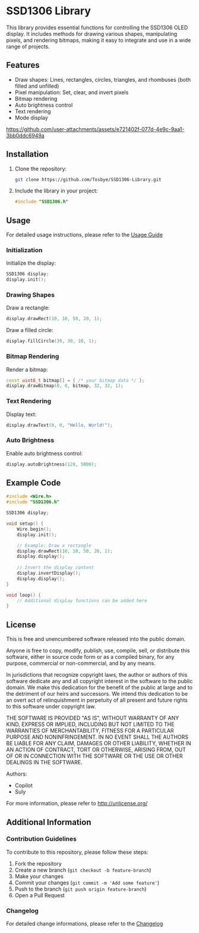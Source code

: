 # SSD1306 Library

This library provides essential functions for controlling the SSD1306 OLED display. It includes methods for drawing various shapes, manipulating pixels, and rendering bitmaps, making it easy to integrate and use in a wide range of projects.

## Features

- Draw shapes: Lines, rectangles, circles, triangles, and rhombuses (both filled and unfilled)
- Pixel manipulation: Set, clear, and invert pixels
- Bitmap rendering
- Auto brightness control
- Text rendering
- Mode display 

https://github.com/user-attachments/assets/e721402f-077d-4e9c-9aa1-3bb0ddc6949a

## Installation

1. Clone the repository:
   ```bash
   git clone https://github.com/Tosbye/SSD1306-Library.git
   ```
2. Include the library in your project:
   ```cpp
   #include "SSD1306.h"
   ```

## Usage

For detailed usage instructions, please refer to the [Usage Guide](HowToUse.md)

### Initialization

Initialize the display:
```cpp
SSD1306 display;
display.init();
```

### Drawing Shapes

Draw a rectangle:
```cpp
display.drawRect(10, 10, 50, 20, 1);
```

Draw a filled circle:
```cpp
display.fillCircle(30, 30, 10, 1);
```

### Bitmap Rendering

Render a bitmap:
```cpp
const uint8_t bitmap[] = { /* your bitmap data */ };
display.drawBitmap(0, 0, bitmap, 32, 32, 1);
```

### Text Rendering

Display text:
```cpp
display.drawText(0, 0, "Hello, World!");
```

### Auto Brightness

Enable auto brightness control:
```cpp
display.autoBrightness(128, 5000);
```

## Example Code

```cpp
#include <Wire.h>
#include "SSD1306.h"

SSD1306 display;

void setup() {
    Wire.begin();
    display.init();

    // Example: Draw a rectangle
    display.drawRect(10, 10, 50, 20, 1);
    display.display();
    
    // Invert the display content
    display.invertDisplay();
    display.display();
}

void loop() {
    // Additional display functions can be added here
}
```

## License

This is free and unencumbered software released into the public domain.

Anyone is free to copy, modify, publish, use, compile, sell, or distribute this software, either in source code form or as a compiled binary, for any purpose, commercial or non-commercial, and by any means.

In jurisdictions that recognize copyright laws, the author or authors of this software dedicate any and all copyright interest in the software to the public domain. We make this dedication for the benefit of the public at large and to the detriment of our heirs and successors. We intend this dedication to be an overt act of relinquishment in perpetuity of all present and future rights to this software under copyright law.

THE SOFTWARE IS PROVIDED "AS IS", WITHOUT WARRANTY OF ANY KIND, EXPRESS OR IMPLIED, INCLUDING BUT NOT LIMITED TO THE WARRANTIES OF MERCHANTABILITY, FITNESS FOR A PARTICULAR PURPOSE AND NONINFRINGEMENT. IN NO EVENT SHALL THE AUTHORS BE LIABLE FOR ANY CLAIM, DAMAGES OR OTHER LIABILITY, WHETHER IN AN ACTION OF CONTRACT, TORT OR OTHERWISE, ARISING FROM, OUT OF OR IN CONNECTION WITH THE SOFTWARE OR THE USE OR OTHER DEALINGS IN THE SOFTWARE.

Authors:
- Copilot
- Suly

For more information, please refer to <http://unlicense.org/>

## Additional Information

### Contribution Guidelines

To contribute to this repository, please follow these steps:
1. Fork the repository
2. Create a new branch (`git checkout -b feature-branch`)
3. Make your changes
4. Commit your changes (`git commit -m 'Add some feature'`)
5. Push to the branch (`git push origin feature-branch`)
6. Open a Pull Request

### Changelog

For detailed change informations, please refer to the [Changelog](CHANGELOG.md)
